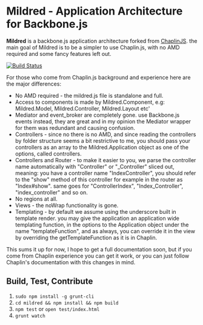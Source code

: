 # Mildred - Application Architecture for Backbone.js

**Mildred** is a backbone.js application architecture forked from [ChaplinJS](http://chaplinjs.org/). the main goal of Mildred is to be a simpler to use Chaplin.js, with no AMD required and some fancy features left out.

[![Build Status](https://travis-ci.org/snird/Mildred.png)](https://travis-ci.org/snird/Mildred)

For those who come from Chaplin.js background and experience here are the major differences:

*   No AMD required - the mildred.js file is standalone and full.
*   Access to components is made by Mildred.Component, e.g: Mildred.Model, Mildred.Controller, Mildred.Layout etc'
*   Mediator and event_broker are completely gone. use Backbone.js events instead, they are great and in my opinion the Mediator wrapper for them was redundant and causing confusion.
*   Controllers - since no there is no AMD, and since reading the controllers by folder structure seems a bit restrictive to me, you should pass your controllers as an array to the Mildred.Application object as one of the options, called controllers.
*   Controllers and Router - to make it easier to you, we parse the controller name automatically with "Controller" or "_Controller" sliced out, meaning: you have a controller name "IndexController", you should refer to the "show" method of this controller for example in the router as "Index#show". same goes for "ControllerIndex", "Index_Controller", "index_controller" and so on.
*   No regions at all.
*   Views - the noWrap functionality is gone.
*   Templating - by default we assume using the underscore built in template render. you may give the application an application wide templating function, in the options to the Application object under the name "templateFunction", and as always, you can override it in the view by overriding the getTemplateFunction as it is in Chaplin.

This sums it up for now, I hope to get a full documentation soon, but if you come from Chaplin experience you can get it work, or you can just follow Chaplin's documentation with this changes in mind.

## Build, Test, Contribute

1. `sudo npm install -g grunt-cli`
2. `cd mildred && npm install && npm build`
3. `npm test` or `open test/index.html`
4. `grunt watch`